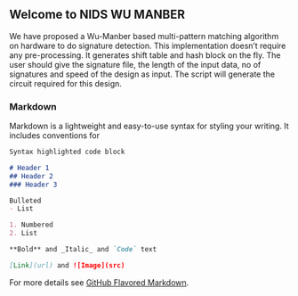 ## Welcome to NIDS WU MANBER

We have proposed a Wu-Manber based multi-pattern matching algorithm on hardware to do signature detection. This implementation doesn’t require any pre-processing. It generates shift table and hash block on the fly. The user should give the signature file, the length of the input data, no of signatures and speed of the design as input. The script will generate the circuit required for this design.
### Markdown

Markdown is a lightweight and easy-to-use syntax for styling your writing. It includes conventions for

```markdown
Syntax highlighted code block

# Header 1
## Header 2
### Header 3

Bulleted
- List

1. Numbered
2. List

**Bold** and _Italic_ and `Code` text

[Link](url) and ![Image](src)
```

For more details see [GitHub Flavored Markdown](https://guides.github.com/features/mastering-markdown/).
